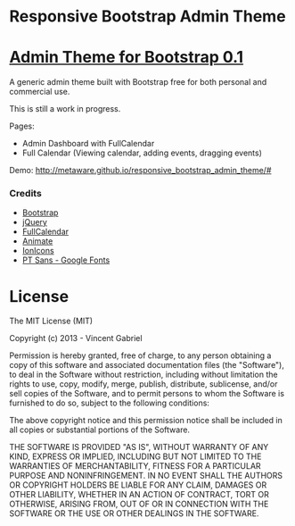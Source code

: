 Responsive Bootstrap Admin Theme
=====================

<a href='http://metaware.github.io/responsive_bootstrap_admin_theme/' target="_blank">Admin Theme for Bootstrap 0.1</a>
===================

A generic admin theme built with Bootstrap free for both personal and commercial use. 

This is still a work in progress.

Pages:

- Admin Dashboard with FullCalendar
- Full Calendar (Viewing calendar, adding events, dragging events)

Demo:
http://metaware.github.io/responsive_bootstrap_admin_theme/#

### Credits
 * [Bootstrap](http://getbootstrap.com/)
 * [jQuery](http://jquery.com/)
 * [FullCalendar](http://arshaw.com/fullcalendar/)
 * [Animate](https://daneden.me/animate/)
 * [IonIcons](http://ionicons.com/)
 * [PT Sans - Google Fonts](https://www.google.com/fonts/specimen/PT+Sans)

License
===============
The MIT License (MIT)

Copyright (c) 2013 - Vincent Gabriel

Permission is hereby granted, free of charge, to any person obtaining a copy
of this software and associated documentation files (the "Software"), to deal
in the Software without restriction, including without limitation the rights
to use, copy, modify, merge, publish, distribute, sublicense, and/or sell
copies of the Software, and to permit persons to whom the Software is
furnished to do so, subject to the following conditions:

The above copyright notice and this permission notice shall be included in
all copies or substantial portions of the Software.

THE SOFTWARE IS PROVIDED "AS IS", WITHOUT WARRANTY OF ANY KIND, EXPRESS OR
IMPLIED, INCLUDING BUT NOT LIMITED TO THE WARRANTIES OF MERCHANTABILITY,
FITNESS FOR A PARTICULAR PURPOSE AND NONINFRINGEMENT. IN NO EVENT SHALL THE
AUTHORS OR COPYRIGHT HOLDERS BE LIABLE FOR ANY CLAIM, DAMAGES OR OTHER
LIABILITY, WHETHER IN AN ACTION OF CONTRACT, TORT OR OTHERWISE, ARISING FROM,
OUT OF OR IN CONNECTION WITH THE SOFTWARE OR THE USE OR OTHER DEALINGS IN
THE SOFTWARE.

